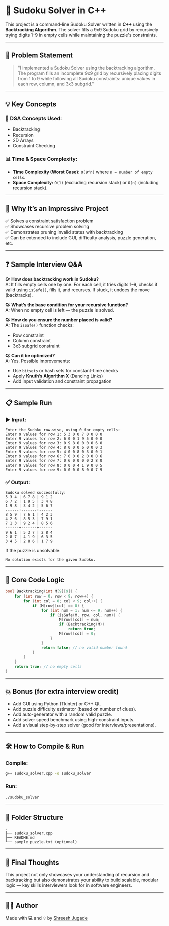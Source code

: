 # 🧩 Sudoku Solver in C++

This project is a command-line Sudoku Solver written in **C++** using the **Backtracking Algorithm**. The solver fills a 9x9 Sudoku grid by recursively trying digits 1–9 in empty cells while maintaining the puzzle's constraints.

---

## 📌 Problem Statement

> "I implemented a Sudoku Solver using the backtracking algorithm. The program fills an incomplete 9x9 grid by recursively placing digits from 1 to 9 while following all Sudoku constraints: unique values in each row, column, and 3x3 subgrid."

---

## 💡 Key Concepts

### 🔧 DSA Concepts Used:
- Backtracking  
- Recursion  
- 2D Arrays  
- Constraint Checking  

### 📊 Time & Space Complexity:
- **Time Complexity (Worst Case):** `O(9^n)` where `n = number of empty cells`.
- **Space Complexity:** `O(1)` (excluding recursion stack) or `O(n)` (including recursion stack).

---

## 🚀 Why It’s an Impressive Project

✅ Solves a constraint satisfaction problem  
✅ Showcases recursive problem solving  
✅ Demonstrates pruning invalid states with backtracking  
✅ Can be extended to include GUI, difficulty analysis, puzzle generation, etc.

---

## ❓ Sample Interview Q&A

**Q: How does backtracking work in Sudoku?**  
A: It fills empty cells one by one. For each cell, it tries digits 1–9, checks if valid using `isSafe()`, fills it, and recurses. If stuck, it undoes the move (backtracks).

**Q: What’s the base condition for your recursive function?**  
A: When no empty cell is left — the puzzle is solved.

**Q: How do you ensure the number placed is valid?**  
A: The `isSafe()` function checks:
- Row constraint
- Column constraint
- 3x3 subgrid constraint

**Q: Can it be optimized?**  
A: Yes. Possible improvements:
- Use `bitsets` or hash sets for constant-time checks  
- Apply **Knuth’s Algorithm X** (Dancing Links)  
- Add input validation and constraint propagation

---

## 📋 Sample Run

### ▶️ Input:
```
Enter the Sudoku row-wise, using 0 for empty cells:
Enter 9 values for row 1: 5 3 0 0 7 0 0 0 0
Enter 9 values for row 2: 6 0 0 1 9 5 0 0 0
Enter 9 values for row 3: 0 9 8 0 0 0 0 6 0
Enter 9 values for row 4: 8 0 0 0 6 0 0 0 3
Enter 9 values for row 5: 4 0 0 8 0 3 0 0 1
Enter 9 values for row 6: 7 0 0 0 2 0 0 0 6
Enter 9 values for row 7: 0 6 0 0 0 0 2 8 0
Enter 9 values for row 8: 0 0 0 4 1 9 0 0 5
Enter 9 values for row 9: 0 0 0 0 8 0 0 7 9
```

### ✅ Output:
```
Sudoku solved successfully:
5 3 4 | 6 7 8 | 9 1 2 
6 7 2 | 1 9 5 | 3 4 8 
1 9 8 | 3 4 2 | 5 6 7 
------+-------+------
8 5 9 | 7 6 1 | 4 2 3 
4 2 6 | 8 5 3 | 7 9 1 
7 1 3 | 9 2 4 | 8 5 6 
------+-------+------
9 6 1 | 5 3 7 | 2 8 4 
2 8 7 | 4 1 9 | 6 3 5 
3 4 5 | 2 8 6 | 1 7 9 
```

If the puzzle is unsolvable:
```
No solution exists for the given Sudoku.
```

---

## 🧠 Core Code Logic

```cpp
bool Backtracking(int M[9][9]) {
    for (int row = 0; row < 9; row++) {
        for (int col = 0; col < 9; col++) {
            if (M[row][col] == 0) {
                for (int num = 1; num <= 9; num++) {
                    if (isSafe(M, row, col, num)) {
                        M[row][col] = num;
                        if (Backtracking(M))
                            return true;
                        M[row][col] = 0;
                    }
                }
                return false; // no valid number found
            }
        }
    }
    return true; // no empty cells
}
```

---

## 💥 Bonus (for extra interview credit)

- Add GUI using Python (Tkinter) or C++ Qt.
- Add puzzle difficulty estimator (based on number of clues).
- Add auto-generator with a random valid puzzle.
- Add solver speed benchmark using high-constraint inputs.
- Add a visual step-by-step solver (good for interviews/presentations).

---

## 🛠 How to Compile & Run

### Compile:
```bash
g++ sudoku_solver.cpp -o sudoku_solver
```

### Run:
```bash
./sudoku_solver
```

---

## 📁 Folder Structure

```
.
├── sudoku_solver.cpp
├── README.md
└── sample_puzzle.txt (optional)
```

---

## 🏁 Final Thoughts

This project not only showcases your understanding of recursion and backtracking but also demonstrates your ability to build scalable, modular logic — key skills interviewers look for in software engineers.

---

## 🧑‍💻 Author

Made with 💻 and 💡 by [Shreesh Jugade](https://github.com/SHREESH-git)

